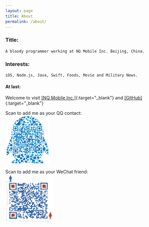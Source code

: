 ```yaml
---
layout: page
title: About
permalink: /about/
---
```


### Title:

	A bloody programmer working at NQ Mobile Inc. Beijing, China.

### Interests: 

	iOS, Node.js, Java, Swift, Foods, Movie and Military News.

#### At last:

Welcome to visit [[NQ Mobile Inc.]](http://www.nq.com){:target="_blank"} and [[GitHub]](https://github.com/acttos){:target="_blank"}

Scan to add me as your QQ contact:
<br/>
<img src="/images/qq.png" width = "140" height = "150" alt="Scan to add me as your QQ contact" align="center" />
<br/>
<br/>
Scan to add me as your WeChat friend:
<br/>
<img src="/images/wechat.png" width = "150" height = "150" alt="Scan to add me as your WeChat friend" align="center" />
